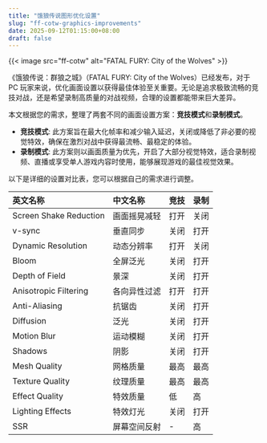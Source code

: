 ```yaml
---
title: "饿狼传说图形优化设置"
slug: "ff-cotw-graphics-improvements"
date: 2025-09-12T01:15:00+08:00
draft: false
---
```


{{< image src="ff-cotw" alt="FATAL FURY: City of the Wolves" >}}

《饿狼传说：群狼之城》（FATAL FURY: City of the Wolves）已经发布，对于 PC 玩家来说，优化画面设置以获得最佳体验至关重要。无论是追求极致流畅的竞技对战，还是希望录制高质量的对战视频，合理的设置都能带来巨大差异。

本文根据您的需求，整理了两套不同的画面设置方案：**竞技模式**和**录制模式**。

- **竞技模式**: 此方案旨在最大化帧率和减少输入延迟，关闭或降低了非必要的视觉特效，确保在激烈对战中获得最流畅、最稳定的体验。
- **录制模式**: 此方案则以画面质量为优先，开启了大部分视觉特效，适合录制视频、直播或享受单人游戏内容时使用，能够展现游戏的最佳视觉效果。

以下是详细的设置对比表，您可以根据自己的需求进行调整。

| 英文名称 | 中文名称 | 竞技 | 录制 |
| :---------------------- | :-------------------- | :--------------- | :------------- |
| Screen Shake Reduction  | 画面摇晃减轻          | 打开             | 关闭           |
| v-sync                  | 垂直同步              | 关闭             | 打开           |
| Dynamic Resolution      | 动态分辨率            | 打开             | 关闭           |
| Bloom                   | 全屏泛光              | 关闭             | 打开           |
| Depth of Field          | 景深                  | 关闭             | 打开           |
| Anisotropic Filtering   | 各向异性过滤          | 打开             | 打开           |
| Anti-Aliasing           | 抗锯齿                | 关闭             | 打开           |
| Diffusion               | 泛光                  | 关闭             | 打开           |
| Motion Blur             | 运动模糊              | 关闭             | 打开           |
| Shadows                 | 阴影                  | 关闭             | 打开           |
| Mesh Quality            | 网格质量              | 最高             | 最高           |
| Texture Quality         | 纹理质量              | 最高             | 最高           |
| Effect Quality          | 特效质量              | 低               | 高             |
| Lighting Effects        | 特效灯光              | 关闭             | 打开           |
| SSR                     | 屏幕空间反射          | -                | 高             |
